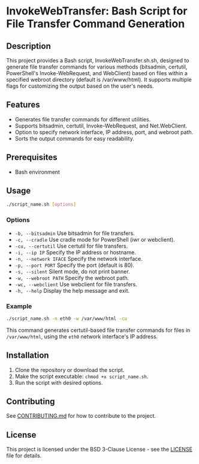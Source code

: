 # InvokeWebTransfer: Bash Script for File Transfer Command Generation

## Description

This project provides a Bash script, InvokeWebTransfer.sh.sh, designed to generate file transfer commands for various methods (bitsadmin, certutil, PowerShell's Invoke-WebRequest, and WebClient) based on files within a specified webroot directory (default is /var/www/html). It supports multiple flags for customizing the output based on the user's needs.

## Features

- Generates file transfer commands for different utilities.
- Supports bitsadmin, certutil, Invoke-WebRequest, and Net.WebClient.
- Option to specify network interface, IP address, port, and webroot path.
- Sorts the output commands for easy readability.

## Prerequisites

- Bash environment

## Usage

```bash
./script_name.sh [options]
```

### Options

- `-b, --bitsadmin` Use bitsadmin for file transfers.
- `-c, --cradle` Use cradle mode for PowerShell (iwr or webclient).
- `-cu, --certutil` Use certutil for file transfers.
- `-i, --ip IP` Specify the IP address or hostname.
- `-n, --network IFACE` Specify the network interface.
- `-p, --port PORT` Specify the port (default is 80).
- `-s, --silent` Silent mode, do not print banner.
- `-w, --webroot PATH` Specify the webroot path.
- `-wc, --webclient` Use webclient for file transfers.
- `-h, --help` Display the help message and exit.

### Example

```bash
./script_name.sh -n eth0 -w /var/www/html -cu
```

This command generates certutil-based file transfer commands for files in `/var/www/html`, using the `eth0` network interface's IP address.

## Installation

1. Clone the repository or download the script.
2. Make the script executable: `chmod +x script_name.sh`.
3. Run the script with desired options.

## Contributing

See [CONTRIBUTING.md](CONTRIBUTING.md) for how to contribute to the project.

## License

This project is licensed under the BSD 3-Clause License - see the [LICENSE](LICENSE) file for details.
